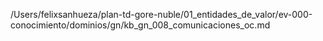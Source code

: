 /Users/felixsanhueza/plan-td-gore-nuble/01_entidades_de_valor/ev-000-conocimiento/dominios/gn/kb_gn_008_comunicaciones_oc.md